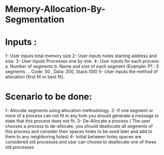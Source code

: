 # Memory-Allocation-By-Segmentation
# Inputs :
1- User inputs total memory size 
2- User inputs holes starting address and size. 
3- User inputs Processes one by one. 
4- User inputs for each process 
a. Number of segments 
b. Name and size of each segment 
(Example: P1 : 3 segments ... Code: 50 , Data: 200, Stack:100) 
5- User inputs the method of allocation (first fit or best fit). 
# Scenario to be done:
1- Allocate segments using allocation methodology. 
2- If one segment or more of a process can not fit in any hole you should generate a message to 
state that this process does not fit. 
3- De-Allocate a process ( The user chooses a process to de-allocate, you should deallocate all 
segments of this process and consider their spaces holes to be used later and add to them to 
any neighboring holes) 
4- Initial between holes spaces are considered old processes and user can choose to deallocate one 
of these old processes
